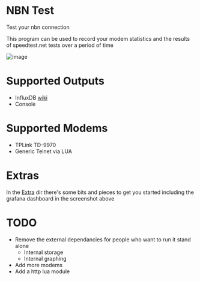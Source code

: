 # NBN Test
Test your nbn connection

This program can be used to record your modem statistics and the results of speedtest.net tests over a period of time

![image](https://user-images.githubusercontent.com/506680/32878365-73ba8f06-caf1-11e7-8cb3-823e6a09708d.png)

# Supported Outputs

* InfluxDB [wiki](https://github.com/freman/nbntest/wiki/Output-InfluxDB)
* Console

# Supported Modems

* TPLink TD-9970
* Generic Telnet via LUA

# Extras

In the [Extra](extra) dir there's some bits and pieces to get you started including the grafana dashboard in the
screenshot above

# TODO

* Remove the external dependancies for people who want to run it stand alone
  * Internal storage
  * Internal graphing
* Add more modems
* Add a http lua module
